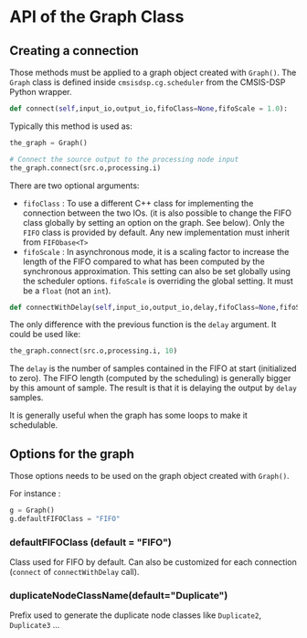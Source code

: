 # API of the Graph Class

## Creating a connection

Those methods must be applied to a graph object created with `Graph()`. The `Graph` class is defined inside `cmsisdsp.cg.scheduler` from the CMSIS-DSP Python wrapper.

```python
def connect(self,input_io,output_io,fifoClass=None,fifoScale = 1.0):
```

Typically this method is used as:

```python
the_graph = Graph()

# Connect the source output to the processing node input
the_graph.connect(src.o,processing.i)
```

There are two optional arguments:

* `fifoClass` : To use a different C++ class for implementing the connection between the two IOs. (it is also possible to change the FIFO class globally by setting an option on the graph. See below). Only the `FIFO` class is provided by default. Any new implementation must inherit from `FIFObase<T>`
* `fifoScale` : In asynchronous mode, it is a scaling factor to increase the length of the FIFO compared to what has been computed by the synchronous approximation. This setting can also be set globally using the scheduler options. `fifoScale` is overriding the global setting. It must be a `float` (not an `int`).

```python
def connectWithDelay(self,input_io,output_io,delay,fifoClass=None,fifoScale=1.0):  
```

The only difference with the previous function is the `delay` argument. It could be used like:

```python
the_graph.connect(src.o,processing.i, 10)
```

The `delay` is the number of samples contained in the FIFO at start (initialized to zero). The FIFO length (computed by the scheduling) is generally bigger by this amount of sample. The result is that it is delaying the output by `delay` samples.

It is generally useful when the graph has some loops to make it schedulable.

## Options for the graph

Those options needs to be used on the graph object created with `Graph()`.

For instance :

```python
g = Graph()
g.defaultFIFOClass = "FIFO"
```

### defaultFIFOClass (default = "FIFO")

Class used for FIFO by default. Can also be customized for each connection (`connect` of `connectWithDelay` call).

### duplicateNodeClassName(default="Duplicate")

Prefix used to generate the duplicate node classes like `Duplicate2`, `Duplicate3` ...

